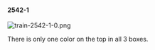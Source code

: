 #### 2542-1
![train-2542-1-0.png](https://github.com/lil-lab/nlvr/raw/master/nlvr/train/images/20/train-2542-1-0.png "train-2542-1-0.png")

There is only one color on the top in all 3 boxes.